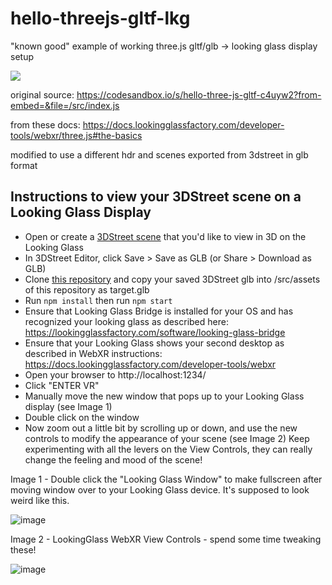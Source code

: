 # hello-threejs-gltf-lkg

"known good" example of working three.js gltf/glb -> looking glass display setup

<img src="3dstreet-glb-lookingglass.gif" />

original source:
https://codesandbox.io/s/hello-three-js-gltf-c4uyw2?from-embed=&file=/src/index.js

from these docs:
https://docs.lookingglassfactory.com/developer-tools/webxr/three.js#the-basics

modified to use a different hdr and scenes exported from 3dstreet in glb format

## Instructions to view your 3DStreet scene on a Looking Glass Display
* Open or create a [3DStreet scene](https://3dstreet.app) that you'd like to view in 3D on the Looking Glass
* In 3DStreet Editor, click Save > Save as GLB (or Share > Download as GLB)
* Clone [this repository]([url](https://github.com/kfarr/hello-threejs-gltf-lkg/)) and copy your saved 3DStreet glb into /src/assets of this repository as target.glb
* Run `npm install` then run `npm start`
* Ensure that Looking Glass Bridge is installed for your OS and has recognized your looking glass as described here: https://lookingglassfactory.com/software/looking-glass-bridge
* Ensure that your Looking Glass shows your second desktop as described in WebXR instructions: https://docs.lookingglassfactory.com/developer-tools/webxr
* Open your browser to http://localhost:1234/
* Click "ENTER VR"
* Manually move the new window that pops up to your Looking Glass display (see Image 1)
* Double click on the window
* Now zoom out a little bit by scrolling up or down, and use the new controls to modify the appearance of your scene (see Image 2) Keep experimenting with all the levers on the View Controls, they can really change the feeling and mood of the scene!

Image 1 - Double click the "Looking Glass Window" to make fullscreen after moving window over to your Looking Glass device. It's supposed to look weird like this.

![image](https://github.com/kfarr/hello-threejs-gltf-lkg/assets/470477/20037d11-b794-48fc-931d-ffd69f85d00d)


Image 2 - LookingGlass WebXR View Controls - spend some time tweaking these!

![image](https://github.com/kfarr/hello-threejs-gltf-lkg/assets/470477/daf0a3a9-74b2-4a2d-aa48-961861eab9dd)
